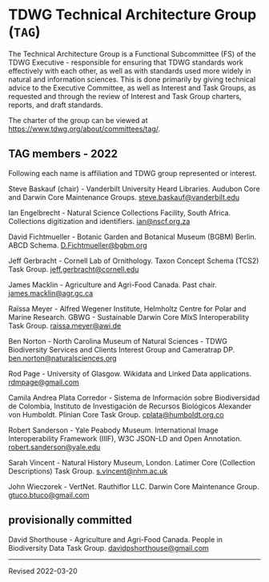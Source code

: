 # TDWG Technical Architecture Group (`TAG`)

The Technical Architecture Group is a Functional Subcommittee (FS) of the TDWG Executive - responsible for ensuring that TDWG standards work effectively with each other, as well as with standards used more widely in natural and information sciences.  This is done primarily by giving technical advice to the Executive Committee, as well as Interest and Task Groups, as requested and through the review of Interest and Task Group charters, reports, and draft standards.

The charter of the group can be viewed at <https://www.tdwg.org/about/committees/tag/>.

## TAG members - 2022

Following each name is affiliation and TDWG group represented or interest.

Steve Baskauf (chair) - Vanderbilt University Heard Libraries. Audubon Core and Darwin Core Maintenance Groups. [steve.baskauf@vanderbilt.edu](mailto:steve.baskauf@vanderbilt.edu)

Ian Engelbrecht - Natural Science Collections Facility, South Africa. Collections digitization and identifiers. [ian@nscf.org.za](mailto:ian@nscf.org.za)

David Fichtmueller - Botanic Garden and Botanical Museum (BGBM) Berlin. ABCD Schema. [D.Fichtmueller@bgbm.org](mailto:D.Fichtmueller@bgbm.org)

Jeff Gerbracht - Cornell Lab of Ornithology. Taxon Concept Schema (TCS2) Task Group. [jeff.gerbracht@cornell.edu](mailto:jeff.gerbracht@cornell.edu)

James Macklin - Agriculture and Agri-Food Canada. Past chair. [james.macklin@agr.gc.ca](mailto:james.macklin@agr.gc.ca)

Raïssa Meyer -  Alfred Wegener Institute, Helmholtz Centre for Polar and Marine Research. GBWG - Sustainable Darwin Core MIxS Interoperability Task Group. [raissa.meyer@awi.de](mailto:raissa.meyer@awi.de)

Ben Norton - North Carolina Museum of Natural Sciences - TDWG Biodiversity Services and Clients Interest Group and Cameratrap DP. [ben.norton@naturalsciences.org](mailto:ben.norton@naturalsciences.org)

Rod Page - University of Glasgow. Wikidata and Linked Data applications. [rdmpage@gmail.com](mailto:rdmpage@gmail.com)

Camila Andrea Plata Corredor - Sistema de Información sobre Biodiversidad de Colombia, Instituto de Investigación de Recursos Biológicos Alexander von Humboldt. Plinian Core Task Group. [cplata@humboldt.org.co](mailto:cplata@humboldt.org.co)

Robert Sanderson - Yale Peabody Museum. International Image Interoperability Framework (IIIF), W3C JSON-LD and Open Annotation. [robert.sanderson@yale.edu](mailto:robert.sanderson@yale.edu)

Sarah Vincent - Natural History Museum, London. Latimer Core (Collection Descriptions) Task Group. [s.vincent@nhm.ac.uk](mailto:s.vincent@nhm.ac.uk)

John Wieczorek - VertNet. Rauthiflor LLC. Darwin Core Maintenance Group. [gtuco.btuco@gmail.com](mailto:gtuco.btuco@gmail.com)

## provisionally committed

David Shorthouse - Agriculture and Agri-Food Canada. People in Biodiversity Data Task Group. [davidpshorthouse@gmail.com](mailto:davidpshorthouse@gmail.com)


----
Revised 2022-03-20
